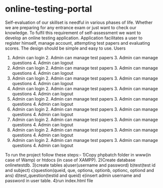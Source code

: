 # online-testing-portal
Self-evaluation of our skillset is needful in various phases of life. Whether we are preparing for any entrance exam or just want to check our knowledge. To fulfil this requirement of self-assessment we want to develop an online testing application.  Application facilitates a user to register himself, manage account, attempting test papers and evaluating scores. The design should be simple and easy to use.
Users 
1. Admin can login 2. Admin can manage test papers 3. Admin can manage questions 4. Admin can logout 
1. Admin can login 2. Admin can manage test papers 3. Admin can manage questions 4. Admin can logout 
1. Admin can login 2. Admin can manage test papers 3. Admin can manage questions 4. Admin can logout 
1. Admin can login 2. Admin can manage test papers 3. Admin can manage questions 4. Admin can logout 
1. Admin can login 2. Admin can manage test papers 3. Admin can manage questions 4. Admin can logout 
1. Admin can login 2. Admin can manage test papers 3. Admin can manage questions 4. Admin can logout 
1. Admin can login 2. Admin can manage test papers 3. Admin can manage questions 4. Admin can logout 
1. Admin can login 2. Admin can manage test papers 3. Admin can manage questions 4. Admin can logout 
1. Admin can login 2. Admin can manage test papers 3. Admin can manage questions 4. Admin can logout 

To run the project follow these steps:-
1)Copy phpbatch folder in www(in case of Wamp) or  htdocs (in case of XAMPP).
2)Create database onlinetestdb.
3)create tables 
  a)user(username and password)
  b)test(test id and subject)
  c)question(queid, que, optiona, optionb,  optionc, optiond and ans)
  d)test_question(testid and queid)
  e)insert admin username and password in user table.
4)run index.html file  
